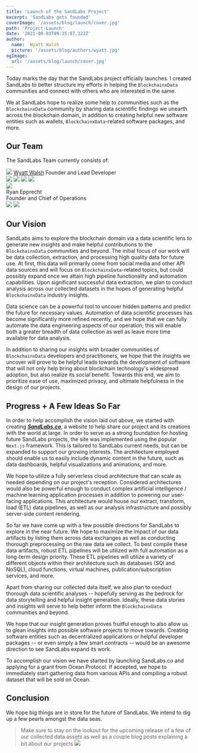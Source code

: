 ```yaml
---
title: 'Launch of the SandLabs Project'
excerpt: 'SandLabs gets founded'
coverImage: '/assets/blog/launch/cover.jpg'
path: 'Project-Launch'
date: '2021-08-03T09:35:07.322Z'
author:
  name:  Wyatt Walsh
  picture: '/assets/blog/authors/wyatt.jpg'
ogImage:
  url: '/assets/blog/launch/cover.jpg'
---
```


Today marks the day that the <span class="text-primary font-bold italic">SandLabs</span> project officially launches. I created  <span class="text-primary font-bold italic">SandLabs</span> to better structure my efforts in helping the <code class="text-Accent">BlockchainxData</code> communities and connect with others who are interested in the same.

We at  <span class="text-primary font-bold italic">SandLabs</span> hope to realize some help to communities such as the <code class="text-Accent">BlockchainxData</code> community by sharing data scientific findings we unearth across the blockchain domain, in addition to creating helpful new software entities such as wallets, <code class="text-Accent">BlockchainxData</code>-related software packages, and more.

<h2 class="text-dark font-extrabold text-xl md:text-2xl lg:text-3xl">Our Team</h2>

The  <span class="text-primary font-bold italic">SandLabs</span> Team currently consists of:

<section>
<div class="flex flex-col md:flex-row lg:flex-row w-full h-1/2">
  <div class="flex flex-col content-between w-1/2 h-1/2 px-8 py-4 mr-2 bg-gradient-to-tr from-secondary to-accent bg-opacity-40">
    <img class="w-2/3" src="/assets/blog/authors/wyatt.jpg"/>
    <a target="_blank" rel="noopener noreferrer" class="mt-2 transform hover:underline hover:scale-110" href="https://wwalsh.io/"><span class="text-primary text-xl md:text-2xl lg:text-3xl font-bold">Wyatt Walsh</span></a>
    <span class="text-Accent text-sm md:text-base lg:text-lg italic">Founder and Lead Developer</span>
    <div class="flex flex-row justify-evenly mt-2 w-full">
      <a target="_blank" rel="noopener noreferrer" target="_blank" rel="noopener noreferrer" class="w-1/4 pr-2 transform hover:scale-125 hover:-rotate-12" href="https://github.com/wyattowalsh"><img src="/assets/lp/icons/github-colorized.svg"/></a>
      <a target="_blank" rel="noopener noreferrer" class="w-1/4 px-2 transform hover:scale-125 hover:rotate-12" href="https://www.linkedin.com/in/wyattowalsh"><img src="/assets/lp/icons/linkedin-colorized.svg"/></a>
      <a target="_blank" rel="noopener noreferrer" class="w-1/4 px-2 transform hover:scale-125 hover:-rotate-12" href="https://twitter.com/wyattowalsh"><img src="/assets/lp/icons/twitter-colorized.svg"/></a>
      <a target="_blank" rel="noopener noreferrer" class="w-1/4 pl-2 transform hover:scale-125 hover:rotate-12" href="https://medium.com/@wyattowalsh"><img src="/assets/lp/icons/medium.svg"/></a>
    </div>
  </div>
   <div class="flex flex-col w-1/2 px-8 py-4 ml-2 bg-gradient-to-tr from-secondary to-accent bg-opacity-40">
    <img class="w-2/3" src="/assets/blog/authors/ryan.jpg"/>
    <div class="my-2 transform hover:underline hover:scale-110"><span class="font-bold text-primary text-xl md:text-2xl lg:text-3xl">Ryan Epprecht</span></div>
    <span class="text-Accent text-sm md:text-base lg:text-lg italic">Founder and Chief of Operations</span>
    <div class="flex flex-row justify-evenly mt-2 w-full">
      <a target="_blank" rel="noopener noreferrer" class="w-1/4 transform hover:scale-125 hover:-rotate-12" href="https://github.com/repprecht"><img src="/assets/lp/icons/github-colorized.svg"/></a>
      <a target="_blank" rel="noopener noreferrer" class="w-1/4 transform hover:scale-125 hover:rotate-12" href="https://www.linkedin.com/in/ryan-epprecht-177a6a105/"><img src="/assets/lp/icons/linkedin-colorized.svg"/></a>
    </div>
  </div>
</div>
</section>
<h2 class="text-dark font-extrabold text-xl md:text-2xl lg:text-3xl">Our Vision</h2>

 <span class="text-primary font-bold italic">SandLabs</span> aims to explore the blockchain domain via a data scientific lens to generate new insights and make helpful contributions to the <code class="text-Accent">BlockchainxData</code> communities and beyond. The initial focus of our work will be data collection, extraction, and processing high quality data for future use. At first, this data will primarily come from social media and other API data sources and will focus on <code class="text-Accent">BlockchainxData</code>-related topics, but could possibly expand once we attain high pipeline functionality and automation capabilities. Upon significant successful data extraction, we plan to conduct analysis across our collected datasets in the hopes of generating helpful <code class="text-Accent">BlockchainxData</code> industry insights. 

Data science can be a powerful tool to uncover hidden patterns and predict the future for necessary values. Automation of data scientific processes has become significantly more refined recently, and we hope that we can fully automate the data engineering aspects of our operation; this will enable both a greater breadth of data collection as well as leave more time available for data analysis.

In addition to sharing our insights with broader communities of <code class="text-Accent">BlockchainxData</code> developers and practitioners, we hope that the insights we uncover will prove to be helpful leads towards the development of software that will not only help bring about blockchain technology's widespread adoption, but also realize its social benefit. Towards this end, we aim to prioritize ease of use, maximized privacy, and ultimate helpfulness in the design of our projects.

<h2 class="text-dark font-extrabold text-xl md:text-2xl lg:text-3xl">Progress + A Few Ideas So Far</h2> 

In order to help accomplish the vision laid out above, we started with creating [***SandLabs.co***](https://www.sandlabs.co), a website to help share our project and its creations with the world at large. In order to serve as a strong foundation for hosting future  <span class="text-primary font-bold italic">SandLabs</span> projects, the site was implemented using the popular `Next.js` framework. This is tailored to  <span class="text-primary font-bold italic">SandLabs</span> current needs, but can be expanded to support our growing interests. The architecture employed should enable us to easily include dynamic content in the future, such as data dashboards, helpful visualizations and animations, and more.

We hope to utilize a fully serverless cloud architecture that can scale as needed depending on our project's reception. Considered architectures would also be powerful enough to conduct complex artificial intelligence / machine learning application processes in addition to powering our user-facing applications. This architecture would house our extract, transform, load (ETL) data pipelines, as well as our analysis infrastructure and possibly server-side content rendering. 

So far we have come up with a few possible directions for  <span class="text-primary font-bold italic">SandLabs</span> to explore in the near future. We hope to maximize the impact of our data artifacts by listing them across data exchanges as well as conducting thorough preprocessing on the raw data we collect. To best compile these data artifacts, robust ETL pipelines will be utilized with full automation as a long-term design priority. These ETL pipelines will utilize a variety of different objects within their architecture such as databases (SQl and NoSQL), cloud functions, virtual machines, publication/subscription services, and more.

Apart from sharing our collected data itself, we also plan to conduct thorough data scientific analyses -- hopefully serving as the bedrock for data storytelling and helpful insight generation. Ideally, these data stories and insights will serve to help better inform the <code class="text-Accent">BlockchainxData</code> communities and beyond.

We hope that our insight generation proves fruitful enough to also allow us to glean insights into possible software projects to move towards. Creating software entities such as decentralized applications or helpful developer packages -- or even simply a few smart contracts -- would be an awesome direction to see  <span class="text-primary font-bold italic">SandLabs</span> expand its work.

To accomplish our vision we have started by launching SandLabs.co and applying for a grant from Ocean Protocol. If accepted, we hope to immediately start gathering data from various APIs and compiling a robust dataset that will be sold on Ocean.

<h2 class="text-dark font-extrabold text-xl md:text-2xl lg:text-3xl">Conclusion</h2>  

We hope big things are in store for the future of  <span class="text-primary font-bold italic">SandLabs</span>. We intend to dig up a few pearls amongst the data seas.

<blockquote class="text-darker text-opacity-80 md:text-lg lg:text-xl p-4">
<span class="inline">
Make sure to stay on the lookout for the upcoming release of a few of our collected data assets as well as a couple blog posts explaining a bit about our projects</span>
<img class="w-6 md:w-8 lg:w-10 inline no-wrap whitespace-nowrap" src="/assets/lp/icons/sandcastle/icon.svg"/>
</blockquote>



